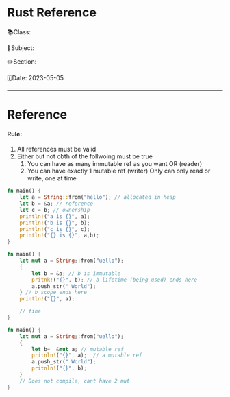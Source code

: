 # Rust Reference

📚Class: 

📘Subject: <a href="https://github.com/lamula21/cheat-sheets/blob/main/"></a>

✏️Section: 

🗓️Date: 2023-05-05

---

# Reference


#### Rule:
1. All references must be valid
2. Either but not obth of the follwoing must be true
	1. You can have as many immutable ref as you want OR (reader)
	2. You can have exactly 1 mutable ref (writer)
Only can only read or write, one at time
```rust
fn main() {
	let a = String::from("hello"); // allocated in heap
	let b = &a; // reference
	let c = b; // ownership
	println!("a is {}", a);
	println!("b is {}", b);
	println!("c is {}", c);
	println!("{} is {}", a,b);
}
```



```rust
fn main() {
	let mut a = String;:from("uello");
	{
		let b = &a; // b is immutable
		pritnk!("{}", b); // b lifetime (being used) ends here
		a.push_str(" World");
	} // b scope ends here
	println!("{}", a);

	// fine
}
```


```rust
fn main() {
	let mut a = String;:from("uello");
	{
		let b=  &mut a; // mutable ref
		pritnln!("{}", a);  // a mutable ref
		a.push_str(" World");
		pritnln!("{}", b); 
	} 
	// Does not compile, cant have 2 mut
}
```